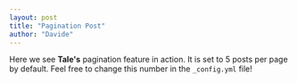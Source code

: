 ```yaml
---
layout: post
title: "Pagination Post"
author: "Davide"
---
```


Here we see **Tale's** pagination feature in action. It is set to 5 posts per page by default. Feel free to change this number in the `_config.yml` file!
